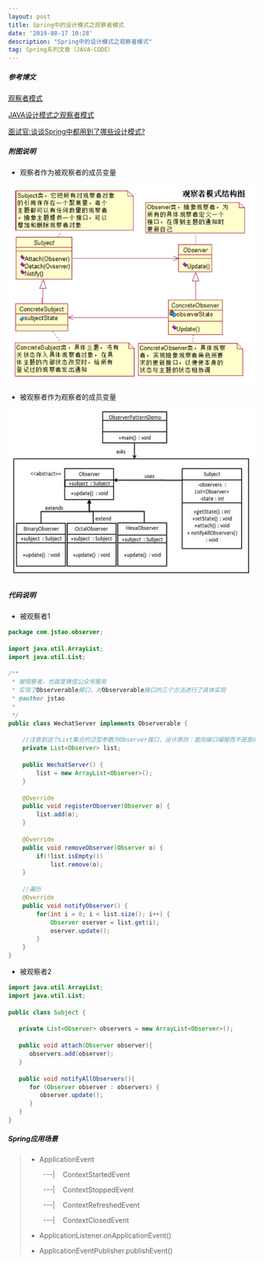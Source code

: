 ```yaml
---
layout: post
title: Spring中的设计模式之观察者模式
date: '2019-08-17 10:28'
description: "Spring中的设计模式之观察者模式"
tag: Spring系列文章（JAVA-CODE）
---
```


##### 参考博文

[观察者模式](https://www.runoob.com/design-pattern/observer-pattern.html)

[JAVA设计模式之观察者模式](https://www.cnblogs.com/luohanguo/p/7825656.html)

[面试官:谈谈Spring中都用到了哪些设计模式?](https://juejin.im/post/5ce69379e51d455d877e0ca0?utm_source=gold_browser_extension#heading-7)



##### 附图说明

- 观察者作为被观察者的成员变量

![观察者模式2](../images/post/观察者模式2.png)

- 被观察者作为观察者的成员变量

![观察者模式3](../images/post/观察者模式3.png)



##### 代码说明

- 被观察者1

```java
package com.jstao.observer;

import java.util.ArrayList;
import java.util.List;

/**
 * 被观察者，也就是微信公众号服务
 * 实现了Observerable接口，对Observerable接口的三个方法进行了具体实现
 * @author jstao
 *
 */
public class WechatServer implements Observerable {

    //注意到这个List集合的泛型参数为Observer接口，设计原则：面向接口编程而不是面向实现编程
    private List<Observer> list;

    public WechatServer() {
        list = new ArrayList<Observer>();
    }

    @Override
    public void registerObserver(Observer o) {
        list.add(o);
    }

    @Override
    public void removeObserver(Observer o) {
        if(!list.isEmpty())
            list.remove(o);
    }

    //遍历
    @Override
    public void notifyObserver() {
        for(int i = 0; i < list.size(); i++) {
            Observer oserver = list.get(i);
            oserver.update();
        }
    }
}

```

- 被观察者2

```java
import java.util.ArrayList;
import java.util.List;

public class Subject {

   private List<Observer> observers = new ArrayList<Observer>();

   public void attach(Observer observer){
      observers.add(observer);      
   }

   public void notifyAllObservers(){
      for (Observer observer : observers) {
         observer.update();
      }
   }  
}
```



##### Spring应用场景

> - ApplicationEvent
>
>         ---|    ContextStartedEvent
>
>         ---|    ContextStoppedEvent
>
>         ---|    ContextRefreshedEvent
>
>         ---|    ContextClosedEvent
>
> - ApplicationListener.onApplicationEvent()
>
> - ApplicationEventPublisher.publishEvent()
